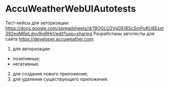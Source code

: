 # AccuWeatherWebUIAutotests
Тест-кейсы для авторизации:
https://docs.google.com/spreadsheets/d/19OGLU2VpDEI8ScSmPuKU6Esxt392eqM6eLdnv9mRHrI/edit?usp=sharing
Разработаны автотесты для сайта https://developer.accuweather.com:
1. для авторизации:
  - позитивные;
  - негативные.
2. для создания нового приложения;
3. для удаления существующего приложения.
